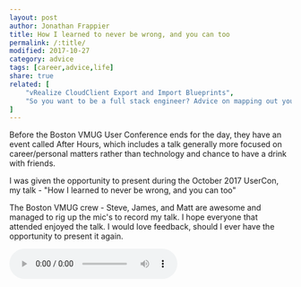 ```yaml
---
layout: post
author: Jonathan Frappier
title: How I learned to never be wrong, and you can too
permalink: /:title/
modified: 2017-10-27
category: advice
tags: [career,advice,life]
share: true
related: [
    "vRealize CloudClient Export and Import Blueprints",
	"So you want to be a full stack engineer? Advice on mapping out your career." 
]
---
```

Before the Boston VMUG User Conference ends for the day, they have an event called After Hours, which includes a talk generally more focused on career/personal matters rather than technology and chance to have a drink with friends.

I was given the opportunity to present during the October 2017 UserCon, my talk - "How I learned to never be wrong, and you can too"

The Boston VMUG crew - Steve, James, and Matt are awesome and managed to rig up the mic's to record my talk. I hope everyone that attended enjoyed the talk. I would love feedback, should I ever have the opportunity to present it again.

<audio src="https://jfrap.com/audio/BOSVMUG_Oct17_Frappier_AfterHours.mp3" controls preload></audio>